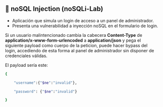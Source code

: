 ## 🚨 noSQL Injection (noSQLi-Lab)
- Aplicación que simula un login de acceso a un panel de administrador.
- Presenta una vulnerabilidad a inyección noSQL en el formulario de login.

Si un usuario malintencionado cambia la cabecera **Content-Type** de **application/x-www-form-urlencoded** a **application/json** y pega el siguiente payload como cuerpo de la peticion, puede hacer bypass del login, accediendo de esta forma al panel de administrador sin disponer de credenciales válidas.

El payload sería este:
```sh
{

	"username":{"$ne":"invalid"},

	"password": {"$ne":"invalid"}

}
```